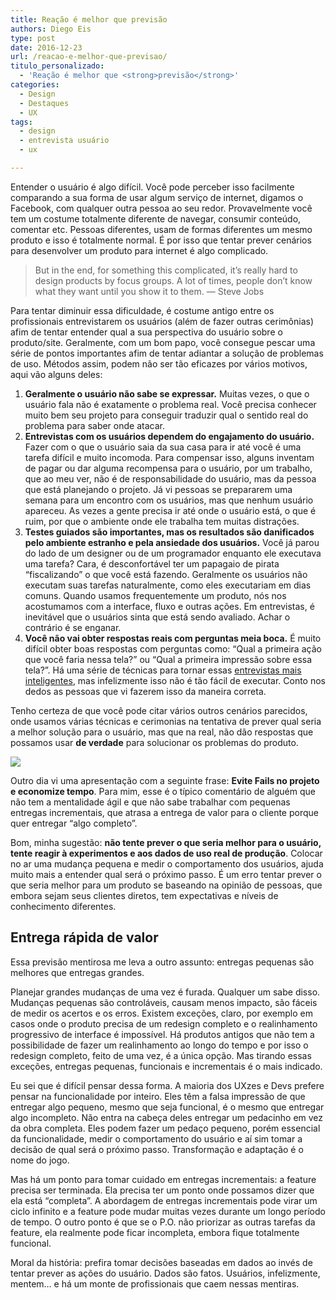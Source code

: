 ```yaml
---
title: Reação é melhor que previsão
authors: Diego Eis
type: post
date: 2016-12-23
url: /reacao-e-melhor-que-previsao/
titulo_personalizado:
  - 'Reação é melhor que <strong>previsão</strong>'
categories:
  - Design
  - Destaques
  - UX
tags:
  - design
  - entrevista usuário
  - ux

---
```

Entender o usuário é algo difícil. Você pode perceber isso facilmente comparando a sua forma de usar algum serviço de internet, digamos o Facebook, com qualquer outra pessoa ao seu redor. Provavelmente você tem um costume totalmente diferente de navegar, consumir conteúdo, comentar etc. Pessoas diferentes, usam de formas diferentes um mesmo produto e isso é totalmente normal. É por isso que tentar prever cenários para desenvolver um produto para internet é algo complicado.

> But in the end, for something this complicated, it&#8217;s really hard to design products by focus groups. A lot of times, people don&#8217;t know what they want until you show it to them. &#8212; Steve Jobs 

Para tentar diminuir essa dificuldade, é costume antigo entre os profissionais entrevistarem os usuários (além de fazer outras cerimônias) afim de tentar entender qual a sua perspectiva do usuário sobre o produto/site. Geralmente, com um bom papo, você consegue pescar uma série de pontos importantes afim de tentar adiantar a solução de problemas de uso. Métodos assim, podem não ser tão eficazes por vários motivos, aqui vão alguns deles:

  1. **Geralmente o usuário não sabe se expressar.** Muitas vezes, o que o usuário fala não é exatamente o problema real. Você precisa conhecer muito bem seu projeto para conseguir traduzir qual o sentido real do problema para saber onde atacar.
  2. **Entrevistas com os usuários dependem do engajamento do usuário.** Fazer com o que o usuário saia da sua casa para ir até você é uma tarefa difícil e muito incomoda. Para compensar isso, alguns inventam de pagar ou dar alguma recompensa para o usuário, por um trabalho, que ao meu ver, não é de responsabilidade do usuário, mas da pessoa que está planejando o projeto. Já vi pessoas se prepararem uma semana para um encontro com os usuários, mas que nenhum usuário apareceu. As vezes a gente precisa ir até onde o usuário está, o que é ruim, por que o ambiente onde ele trabalha tem muitas distrações.
  3. **Testes guiados são importantes, mas os resultados são danificados pelo ambiente estranho e pela ansiedade dos usuários.** Você já parou do lado de um designer ou de um programador enquanto ele executava uma tarefa? Cara, é desconfortável ter um papagaio de pirata &#8220;fiscalizando&#8221; o que você está fazendo. Geralmente os usuários não executam suas tarefas naturalmente, como eles executariam em dias comuns. Quando usamos frequentemente um produto, nós nos acostumamos com a interface, fluxo e outras ações. Em entrevistas, é inevitável que o usuários sinta que está sendo avaliado. Achar o contrário é se enganar. 
  4. **Você não vai obter respostas reais com perguntas meia boca.** É muito difícil obter boas respostas com perguntas como: &#8220;Qual a primeira ação que você faria nessa tela?&#8221; ou &#8220;Qual a primeira impressão sobre essa tela?&#8221;. Há uma série de técnicas para tornar essas [entrevistas mais inteligentes][1], mas infelizmente isso não é tão fácil de executar. Conto nos dedos as pessoas que vi fazerem isso da maneira correta.

Tenho certeza de que você pode citar vários outros cenários parecidos, onde usamos várias técnicas e cerimonias na tentativa de prever qual seria a melhor solução para o usuário, mas que na real, não dão respostas que possamos usar **de verdade** para solucionar os problemas do produto.

![][2]

Outro dia vi uma apresentação com a seguinte frase: **Evite Fails no projeto e economize tempo**. Para mim, esse é o típico comentário de alguém que não tem a mentalidade ágil e que não sabe trabalhar com pequenas entregas incrementais, que atrasa a entrega de valor para o cliente porque quer entregar &#8220;algo completo&#8221;.

Bom, minha sugestão: **não tente prever o que seria melhor para o usuário, tente reagir à experimentos e aos dados de uso real de produção**. Colocar no ar uma mudança pequena e medir o comportamento dos usuários, ajuda muito mais a entender qual será o próximo passo. É um erro tentar prever o que seria melhor para um produto se baseando na opinião de pessoas, que embora sejam seus clientes diretos, tem expectativas e níveis de conhecimento diferentes.

## Entrega rápida de valor

Essa previsão mentirosa me leva a outro assunto: entregas pequenas são melhores que entregas grandes.
  
Planejar grandes mudanças de uma vez é furada. Qualquer um sabe disso. Mudanças pequenas são controláveis, causam menos impacto, são fáceis de medir os acertos e os erros. Existem exceções, claro, por exemplo em casos onde o produto precisa de um redesign completo e o realinhamento progressivo de interface é impossível. Há produtos antigos que não tem a possibilidade de fazer um realinhamento ao longo do tempo e por isso o redesign completo, feito de uma vez, é a única opção. Mas tirando essas exceções, entregas pequenas, funcionais e incrementais é o mais indicado.

Eu sei que é difícil pensar dessa forma. A maioria dos UXzes e Devs prefere pensar na funcionalidade por inteiro. Eles têm a falsa impressão de que entregar algo pequeno, mesmo que seja funcional, é o mesmo que entregar algo incompleto. Não entra na cabeça deles entregar um pedacinho em vez da obra completa. Eles podem fazer um pedaço pequeno, porém essencial da funcionalidade, medir o comportamento do usuário e aí sim tomar a decisão de qual será o próximo passo. Transformação e adaptação é o nome do jogo.

Mas há um ponto para tomar cuidado em entregas incrementais: a feature precisa ser terminada. Ela precisa ter um ponto onde possamos dizer que ela está &#8220;completa&#8221;. A abordagem de entregas incrementais pode virar um ciclo infinito e a feature pode mudar muitas vezes durante um longo período de tempo. O outro ponto é que se o P.O. não priorizar as outras tarefas da feature, ela realmente pode ficar incompleta, embora fique totalmente funcional.

Moral da história: prefira tomar decisões baseadas em dados ao invés de tentar prever as ações do usuário. Dados são fatos. Usuários, infelizmente, mentem&#8230; e há um monte de profissionais que caem nessas mentiras.

 [1]: http://www.uxdesign.blog.br/pesquisa-com-usuarios/perguntas-a-serem-evitadas-em-pesquisa-com-usuarios/
 [2]: http://gifimgs.com/res/1216/585c791fb62d8123354586.gif